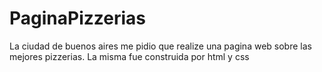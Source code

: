 # PaginaPizzerias
La ciudad de buenos aires me pidio que realize una pagina web sobre las mejores pizzerias. La misma fue construida por html y css
